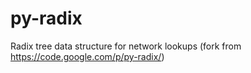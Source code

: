 py-radix
========

Radix tree data structure for network lookups (fork from https://code.google.com/p/py-radix/)

